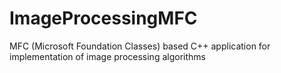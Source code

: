 # ImageProcessingMFC
MFC (Microsoft Foundation Classes) based C++ application for implementation of image processing algorithms
